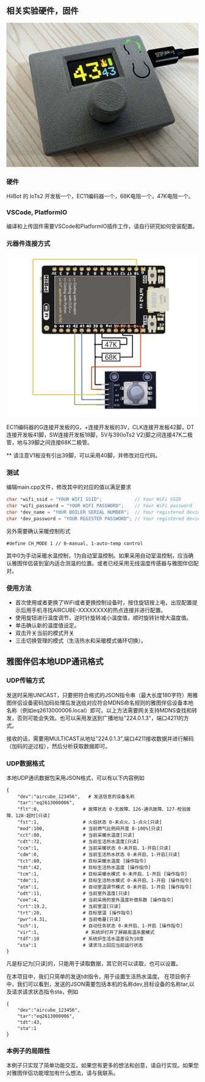 ## 相关实验硬件，固件

[![remote box for airtub partner](./stl/remotebox-thin.jpg 'Remote box for Airtub Partner')](http://airfit.cn)

### 硬件

HiiBot 的 IoTs2 开发板一个，EC11编码器一个，68K电阻一个，47K电阻一个。

### VSCode, PlatformIO

编译和上传固件需要VSCode和PlatformIO插件工作，请自行研究如何安装配置。

### 元器件连接方式

[![connect diagram](./stl/IoTs2V2_diagram.png 'IoTs2 V2 Connect diagram')](http://airfit.cn)

EC11编码器的G连接开发板的G，+连接开发板的3V，CLK连接开发板42脚，DT连接开发板41脚，SW连接开发板18脚，5V与39(IoTs2 V2)脚之间连接47K二极管，地与39脚之间连接68K二极管。

** 请注意V1板没有引出39脚，可以采用40脚，并修改对应代码。

### 测试

编辑main.cpp文件，修改其中的对应的值以满足要求
```C
char *wifi_ssid = "YOUR WIFI SSID";            // Your WiFi SSID
char *wifi_password = "YOUR WIFI PASSWORD";    // Your WiFi password
char *dev_name = "YOUR BOILER SERIAL NUMBER";  // Your registered device serial number
char *dev_password = "YOUR REGISTER PASSWORD"; // Your registered device password
```

另外需要确认采暖控制形式
```
#define CH_MODE 1 // 0-manual, 1-auto-temp control
```
其中0为手动采暖水温控制，1为自动室温控制。如果采用自动室温控制，应当确认雅图伴侣装到室内适合测温的位置。或者已经采用无线温度传感器与雅图伴侣配对。

### 使用方法

- 首次使用或者更换了WiFi或者更换控制设备时，按住旋钮按上电，出现配置提示后用手机寻找AIRCUBE-XXXXXXXX的热点连接并进行配置。
- 使用旋钮进行温度调节，逆时针旋转减小温度值，顺时旋转针增大温度值。
- 单击确认新的温度值设定。
- 双击开关当前的模式开关
- 三击切换管理的模式（生活热水和采暖模式循环切换）。

## 雅图伴侣本地UDP通讯格式

### UDP传输方式

发送时采用UNICAST，只要把符合格式的JSON指令串（最大长度180字符）用雅图伴侣设备密码加码处理后发送给对应符合MDNS命名规则的雅图伴侣设备本地名称（例如eq2613000006.local）即可。以上方法需要网关支持MDNS查找和转发，否则可能会失效。也可以采用发送到广播地址"224.0.1.3"，端口4211的方式。

接收的话，需要用MULTICAST从地址"224.0.1.3",端口4211接收数据并进行解码（加码的逆过程），然后分析获取数据即可。

### UDP数据格式

本地UDP通讯数据包采用JSON格式，可以有以下内容例如
```
{
    "dev":"aircube_123456",   # 发送信息的设备名称
    "tar":"eq2613000006",
    "flt":0,                # 故障状态 0-无故障、126-通讯故障、127-校验故障、128-超时[只读]
    "fst":1,                # 火焰状态 0-未点火、1-点火[只读]
    "mod":100,              # 当前燃气比例阀开度 0-100%[只读]
    "cct":80,               # 当前采暖水温度[只读]
    "cdt":72,               # 当前生活热水温度[只读]
    "ccm":1,                # 当前采暖状态 0-未开启、1-开启[只读]
    "cdm":0,                # 当前生活热水状态 0-未开启、1-开启[只读]
    "tct":80,               # 目标采暖水温度 [操作指令]
    "tdt":42,               # 目标生活热水温度 [操作指令]
    "tcm":1,                # 目标采暖水模式 0-未开启、1-开启 [操作指令]
    "tdm":1,                # 目标生活热水模式 0-未开启、1-开启 [操作指令]
    "atm":1,                # 自动室温调节模式 0-未开启、1-开启 [操作指令]
    "odt":11,               # 当前室外温度[只读]
    "coe":4,                # 当前采用的室外温度补偿系数 [操作指令]
    "crt":19.2,             # 当前室温[只读]
    "trt":20,               # 目标室温 [操作指令]
    "pwr":4.31,             # 当前电量[只读]
    "sch":1,                # 自动任务状态 0-未开启、1-开启 [操作指令]
    "vir":1,                 # 系统炉打开了屏蔽高温杀菌模式
    "tdf":10                # 系统炉生活水温差设为10度
    "sta":1                 # 请求马上回应当前运行状态
}
```
凡是标记为[只读]的，只能用于读取数据，其它则可以读取，也可以设置。

在本项目中，我们只简单的发送tdt指令，用于设置生活热水温度。
在项目例子中，我们可以看到，发送的JSON需要包括本机的名称dev,目标设备的名称tar,以及请求请求状态指令sta，例如
```
{
    "dev":"aircube_123456",
    "tar":"eq2613000006",
    "tdt":43,
    "sta":1
}
```

### 本例子的局限性

本例子只实现了简单功能交互。如果您有更多的想法和创意，请自行实现。如果您对雅图伴侣功能增加有什么想法，请与我联系。